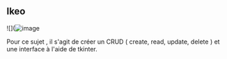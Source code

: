 ## Ikeo

![](![image](https://user-images.githubusercontent.com/73175706/184160001-bf916ed4-ed42-4c1c-bd47-f5cef394e91e.png)


Pour ce sujet , il s'agit de créer un CRUD ( create, read, update, delete ) et une interface à l'aide de tkinter.
